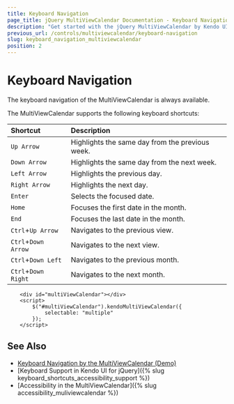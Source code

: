 ```yaml
---
title: Keyboard Navigation
page_title: jQuery MultiViewCalendar Documentation - Keyboard Navigation
description: "Get started with the jQuery MultiViewCalendar by Kendo UI and learn about the accessibility support it provides through its keyboard navigation functionality."
previous_url: /controls/multiviewcalendar/keyboard-navigation
slug: keyboard_navigation_multiviewcalendar
position: 2
---
```


# Keyboard Navigation

The keyboard navigation of the MultiViewCalendar is always available.

The MultiViewCalendar supports the following keyboard shortcuts:

| Shortcut            | Description                                  |
|:---                 |:---                                          |
| `Up Arrow`          | Highlights the same day from the previous week.  |
| `Down Arrow`        | Highlights the same day from the next week.      |
| `Left Arrow`        | Highlights the previous day.                     |
| `Right Arrow`       | Highlights the next day.                         |
| `Enter`             | Selects the focused date.                    |
| `Home`              | Focuses the first date in the month.         |
| `End`               | Focuses the last date in the month.          |
| `Ctrl`+`Up Arrow`   | Navigates to the previous view.                  |
| `Ctrl`+`Down Arrow` | Navigates to the next view.                      |
| `Ctrl`+`Down Left`  | Navigates to the previous month.                 |
| `Ctrl`+`Down Right` | Navigates to the next month.                     |


```dojo
    <div id="multiViewCalendar"></div>
    <script>
        $("#multiViewCalendar").kendoMultiViewCalendar({
            selectable: "multiple"
        });
    </script>
```

## See Also

* [Keyboard Navigation by the MultiViewCalendar (Demo)](https://demos.telerik.com/kendo-ui/multiviewcalendar/keyboard-navigation)
* [Keyboard Support in Kendo UI for jQuery]({% slug keyboard_shortcuts_accessibility_support %})
* [Accessibility in the MultiViewCalendar]({% slug accessibility_muliviewcalendar %})
